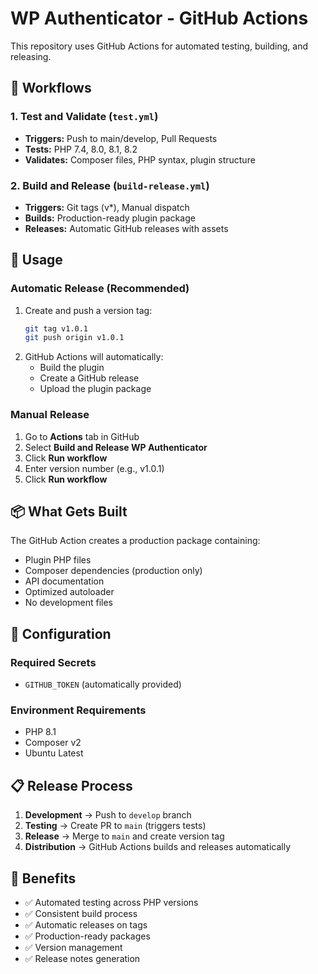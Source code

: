 # WP Authenticator - GitHub Actions

This repository uses GitHub Actions for automated testing, building, and releasing.

## 🔄 Workflows

### 1. Test and Validate (`test.yml`)
- **Triggers:** Push to main/develop, Pull Requests
- **Tests:** PHP 7.4, 8.0, 8.1, 8.2
- **Validates:** Composer files, PHP syntax, plugin structure

### 2. Build and Release (`build-release.yml`)
- **Triggers:** Git tags (v*), Manual dispatch
- **Builds:** Production-ready plugin package
- **Releases:** Automatic GitHub releases with assets

## 🚀 Usage

### Automatic Release (Recommended)
1. Create and push a version tag:
   ```bash
   git tag v1.0.1
   git push origin v1.0.1
   ```
2. GitHub Actions will automatically:
   - Build the plugin
   - Create a GitHub release
   - Upload the plugin package

### Manual Release
1. Go to **Actions** tab in GitHub
2. Select **Build and Release WP Authenticator**
3. Click **Run workflow**
4. Enter version number (e.g., v1.0.1)
5. Click **Run workflow**

## 📦 What Gets Built

The GitHub Action creates a production package containing:
- Plugin PHP files
- Composer dependencies (production only)
- API documentation
- Optimized autoloader
- No development files

## 🔧 Configuration

### Required Secrets
- `GITHUB_TOKEN` (automatically provided)

### Environment Requirements
- PHP 8.1
- Composer v2
- Ubuntu Latest

## 📋 Release Process

1. **Development** → Push to `develop` branch
2. **Testing** → Create PR to `main` (triggers tests)
3. **Release** → Merge to `main` and create version tag
4. **Distribution** → GitHub Actions builds and releases automatically

## 🎯 Benefits

- ✅ Automated testing across PHP versions
- ✅ Consistent build process
- ✅ Automatic releases on tags
- ✅ Production-ready packages
- ✅ Version management
- ✅ Release notes generation
